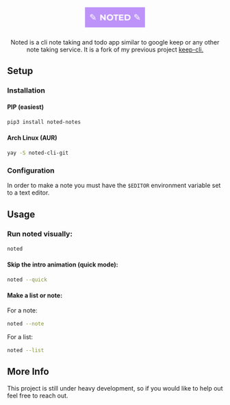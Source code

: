 <h1 align="center"><img src="images/logo.png" style="width:140px; height:auto"></h1>
<p align="center">Noted is a cli note taking and todo app similar to google keep or any other note taking service. It is a fork of my previous project <a href="https://github.com/zack-ashen/keep-cli">keep-cli.</a></p>

## Setup

### Installation

#### PIP (easiest)
```sh
pip3 install noted-notes
```

#### Arch Linux (AUR)
```sh
yay -S noted-cli-git
```

### Configuration
In order to make a note you must have the `$EDITOR` environment variable set to a text editor.

## Usage

### Run noted visually:
```sh
noted
```
#### Skip the intro animation (quick mode):
```sh
noted --quick
```
#### Make a list or note:
For a note:
```sh
noted --note
```
For a list:
```sh
noted --list
```
## More Info
<p> This project is still under heavy development, so if you would like to help out feel free to reach out. </p>
